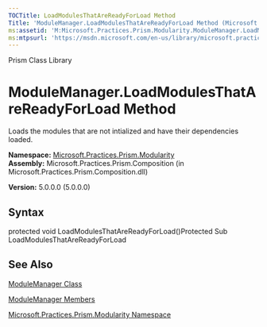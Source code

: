 ```yaml
---
TOCTitle: LoadModulesThatAreReadyForLoad Method
Title: 'ModuleManager.LoadModulesThatAreReadyForLoad Method (Microsoft.Practices.Prism.Modularity)'
ms:assetid: 'M:Microsoft.Practices.Prism.Modularity.ModuleManager.LoadModulesThatAreReadyForLoad'
ms:mtpsurl: 'https://msdn.microsoft.com/en-us/library/microsoft.practices.prism.modularity.modulemanager.loadmodulesthatarereadyforload(v=pandp.50)'
---
```


Prism Class Library

ModuleManager.LoadModulesThatAreReadyForLoad Method
=======================================================

Loads the modules that are not intialized and have their dependencies loaded.

**Namespace:** [Microsoft.Practices.Prism.Modularity](https://msdn.microsoft.com/library/microsoft.practices.prism.modularity)
**Assembly:** Microsoft.Practices.Prism.Composition (in Microsoft.Practices.Prism.Composition.dll)

**Version:** 5.0.0.0 (5.0.0.0)

## Syntax


protected void LoadModulesThatAreReadyForLoad()Protected Sub LoadModulesThatAreReadyForLoad

See Also
--------


[ModuleManager Class](https://msdn.microsoft.com/library/microsoft.practices.prism.modularity.modulemanager)

[ModuleManager Members](https://msdn.microsoft.com/allmembers.t:microsoft.practices.prism.modularity.modulemanager)

[Microsoft.Practices.Prism.Modularity Namespace](https://msdn.microsoft.com/library/microsoft.practices.prism.modularity)
